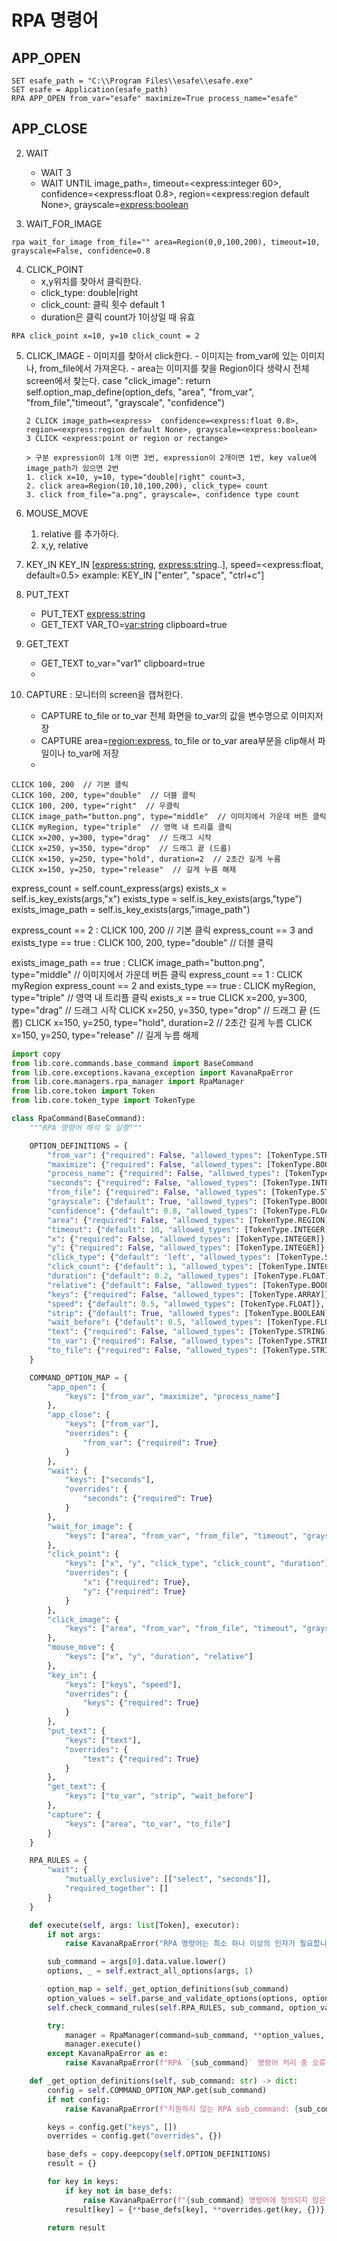 # RPA 명령어

## APP_OPEN

```kvs
SET esafe_path = "C:\\Program Files\\esafe\\esafe.exe"
SET esafe = Application(esafe_path)
RPA APP_OPEN from_var="esafe" maximize=True process_name="esafe"
```

## APP_CLOSE

2. WAIT

   - WAIT 3
   - WAIT UNTIL image_path=<express>, timeout=<express:integer 60>, confidence=<express:float 0.8>, region=<express:region default None>, grayscale=<express:boolean>

3. WAIT_FOR_IMAGE

```kvs
rpa wait_for_image from_file="" area=Region(0,0,100,200), timeout=10, grayscale=False, confidence=0.8
```

4. CLICK_POINT
   - x,y위치를 찾아서 클릭한다.
   - click_type: double|right
   - click_count: 클릭 횟수 default 1
   - duration은 클릭 count가 1이상일 때 유효

```kvs
RPA click_point x=10, y=10 click_count = 2
```

5.  CLICK_IMAGE - 이미지를 찾아서 click한다. - 이미지는 from_var에 있는 이미지나, from_file에서 가져온다. - area는 이미지를 찾을 Region이다 생략시 전체 screen에서 찾는다.
    case "click_image":
    return self.option_map_define(option_defs, "area", "from_var", "from_file","timeout", "grayscale", "confidence")

        2 CLICK image_path=<express>  confidence=<express:float 0.8>, region=<express:region default None>, grayscale=<express:boolean>
        3 CLICK <express:point or region or rectange>

        > 구분 expression이 1개 이면 3번, expression이 2개이면 1번, key value에 image_path가 있으면 2번
        1. click x=10, y=10, type="double|right" count=3,
        2. click area=Region(10,10,100,200), click_type= count
        3. click from_file="a.png", grayscale=, confidence type count

6.  MOUSE_MOVE
    1. relative 를 추가하다.
    2. x,y, relative
7.  KEY_IN
    KEY_IN [<express:string>, <express:string>..], speed=<express:float, default=0.5>
    example: KEY_IN ["enter", "space", "ctrl+c"]

8.  PUT_TEXT

    - PUT_TEXT <express:string>
    - GET_TEXT VAR_TO=<var:string> clipboard=true

9.  GET_TEXT

    - GET_TEXT to_var="var1" clipboard=true
    -

10. CAPTURE : 모니터의 screen을 캡쳐한다.
    - CAPTURE to_file or to_var 전체 화면을 to_var의 값을 변수명으로 이미지저장
    - CAPTURE area=<region:express>, to_file or to_var area부분을 clip해서 파일이나 to_var에 저장
    -

```kavana-script
CLICK 100, 200  // 기본 클릭
CLICK 100, 200, type="double"  // 더블 클릭
CLICK 100, 200, type="right"  // 우클릭
CLICK image_path="button.png", type="middle"  // 이미지에서 가운데 버튼 클릭
CLICK myRegion, type="triple"  // 영역 내 트리플 클릭
CLICK x=200, y=300, type="drag"  // 드래그 시작
CLICK x=250, y=350, type="drop"  // 드래그 끝 (드롭)
CLICK x=150, y=250, type="hold", duration=2  // 2초간 길게 누름
CLICK x=150, y=250, type="release"  // 길게 누름 해제
```

express_count = self.count_express(args)
exists_x = self.is_key_exists(args,"x")
exists_type = self.is_key_exists(args,"type")
exists_image_path = self.is_key_exists(args,"image_path")

express_count == 2 : CLICK 100, 200 // 기본 클릭
express_count == 3 and exists_type == true : CLICK 100, 200, type="double" // 더블 클릭

exists_image_path == true : CLICK image_path="button.png", type="middle" // 이미지에서 가운데 버튼 클릭
express_count == 1 : CLICK myRegion
express_count == 2 and exists_type == true : CLICK myRegion, type="triple" // 영역 내 트리플 클릭
exists_x == true CLICK x=200, y=300, type="drag" // 드래그 시작
CLICK x=250, y=350, type="drop" // 드래그 끝 (드롭)
CLICK x=150, y=250, type="hold", duration=2 // 2초간 길게 누름
CLICK x=150, y=250, type="release" // 길게 누름 해제

```python
import copy
from lib.core.commands.base_command import BaseCommand
from lib.core.exceptions.kavana_exception import KavanaRpaError
from lib.core.managers.rpa_manager import RpaManager
from lib.core.token import Token
from lib.core.token_type import TokenType

class RpaCommand(BaseCommand):
    """RPA 명령어 해석 및 실행"""

    OPTION_DEFINITIONS = {
        "from_var": {"required": False, "allowed_types": [TokenType.STRING]},
        "maximize": {"required": False, "allowed_types": [TokenType.BOOLEAN]},
        "process_name": {"required": False, "allowed_types": [TokenType.STRING]},
        "seconds": {"required": False, "allowed_types": [TokenType.INTEGER]},
        "from_file": {"required": False, "allowed_types": [TokenType.STRING]},
        "grayscale": {"default": True, "allowed_types": [TokenType.BOOLEAN]},
        "confidence": {"default": 0.8, "allowed_types": [TokenType.FLOAT]},
        "area": {"required": False, "allowed_types": [TokenType.REGION]},
        "timeout": {"default": 10, "allowed_types": [TokenType.INTEGER]},
        "x": {"required": False, "allowed_types": [TokenType.INTEGER]},
        "y": {"required": False, "allowed_types": [TokenType.INTEGER]},
        "click_type": {"default": 'left', "allowed_types": [TokenType.STRING]},
        "click_count": {"default": 1, "allowed_types": [TokenType.INTEGER]},
        "duration": {"default": 0.2, "allowed_types": [TokenType.FLOAT]},
        "relative": {"default": False, "allowed_types": [TokenType.BOOLEAN]},
        "keys": {"required": False, "allowed_types": [TokenType.ARRAY]},
        "speed": {"default": 0.5, "allowed_types": [TokenType.FLOAT]},
        "strip": {"default": True, "allowed_types": [TokenType.BOOLEAN]},
        "wait_before": {"default": 0.5, "allowed_types": [TokenType.FLOAT]},
        "text": {"required": False, "allowed_types": [TokenType.STRING]},
        "to_var": {"required": False, "allowed_types": [TokenType.STRING]},
        "to_file": {"required": False, "allowed_types": [TokenType.STRING]},
    }

    COMMAND_OPTION_MAP = {
        "app_open": {
            "keys": ["from_var", "maximize", "process_name"]
        },
        "app_close": {
            "keys": ["from_var"],
            "overrides": {
                "from_var": {"required": True}
            }
        },
        "wait": {
            "keys": ["seconds"],
            "overrides": {
                "seconds": {"required": True}
            }
        },
        "wait_for_image": {
            "keys": ["area", "from_var", "from_file", "timeout", "grayscale", "confidence"]
        },
        "click_point": {
            "keys": ["x", "y", "click_type", "click_count", "duration"],
            "overrides": {
                "x": {"required": True},
                "y": {"required": True}
            }
        },
        "click_image": {
            "keys": ["area", "from_var", "from_file", "timeout", "grayscale", "confidence"]
        },
        "mouse_move": {
            "keys": ["x", "y", "duration", "relative"]
        },
        "key_in": {
            "keys": ["keys", "speed"],
            "overrides": {
                "keys": {"required": True}
            }
        },
        "put_text": {
            "keys": ["text"],
            "overrides": {
                "text": {"required": True}
            }
        },
        "get_text": {
            "keys": ["to_var", "strip", "wait_before"]
        },
        "capture": {
            "keys": ["area", "to_var", "to_file"]
        }
    }

    RPA_RULES = {
        "wait": {
            "mutually_exclusive": [["select", "seconds"]],
            "required_together": []
        }
    }

    def execute(self, args: list[Token], executor):
        if not args:
            raise KavanaRpaError("RPA 명령어는 최소 하나 이상의 인자가 필요합니다.")

        sub_command = args[0].data.value.lower()
        options, _ = self.extract_all_options(args, 1)

        option_map = self._get_option_definitions(sub_command)
        option_values = self.parse_and_validate_options(options, option_map, executor)
        self.check_command_rules(self.RPA_RULES, sub_command, option_values)

        try:
            manager = RpaManager(command=sub_command, **option_values, executor=executor)
            manager.execute()
        except KavanaRpaError as e:
            raise KavanaRpaError(f"RPA `{sub_command}` 명령어 처리 중 오류 발생: {str(e)}") from e

    def _get_option_definitions(self, sub_command: str) -> dict:
        config = self.COMMAND_OPTION_MAP.get(sub_command)
        if not config:
            raise KavanaRpaError(f"지원하지 않는 RPA sub_command: {sub_command}")

        keys = config.get("keys", [])
        overrides = config.get("overrides", {})

        base_defs = copy.deepcopy(self.OPTION_DEFINITIONS)
        result = {}

        for key in keys:
            if key not in base_defs:
                raise KavanaRpaError(f"{sub_command} 명령어에 정의되지 않은 옵션: {key}")
            result[key] = {**base_defs[key], **overrides.get(key, {})}

        return result

```

